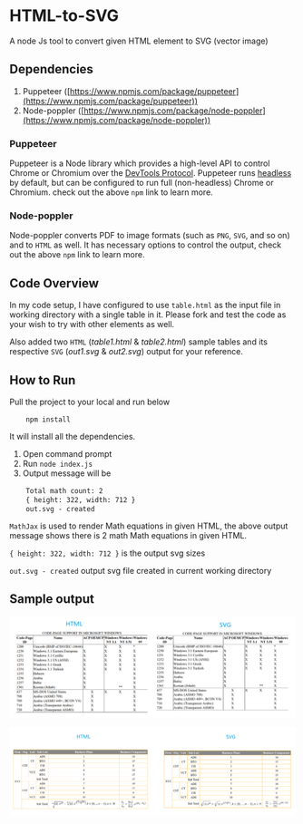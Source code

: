 # HTML-to-SVG
A node Js tool to convert given HTML element to SVG (vector image)

## Dependencies
1. Puppeteer ([https://www.npmjs.com/package/puppeteer](https://www.npmjs.com/package/puppeteer))
2. Node-poppler ([https://www.npmjs.com/package/node-poppler](https://www.npmjs.com/package/node-poppler))

### Puppeteer
Puppeteer is a Node library which provides a high-level API to control Chrome or Chromium over the [DevTools Protocol](https://chromedevtools.github.io/devtools-protocol/). Puppeteer runs [headless](https://developers.google.com/web/updates/2017/04/headless-chrome) by default, but can be configured to run full (non-headless) Chrome or Chromium. check out the above `npm` link to learn more.

### Node-poppler
Node-poppler converts PDF to image formats (such as `PNG`, `SVG`, and so on) and to `HTML` as well. It has necessary options to control the output, check out the above `npm` link to learn more.

## Code Overview
In my code setup, I have configured to use `table.html` as the input file in working directory with a single table in it. Please fork and test the code as your wish to try with other elements as well. 

Also added two `HTML` (*table1.html* & *table2.html*) sample tables and its respective `SVG` (*out1.svg* & *out2.svg*) output for your reference.

## How to Run
Pull the project to your local and run below
```
    npm install
```
It will install all the dependencies.

1. Open command prompt
2. Run `node index.js`
3. Output message will be 
```
    Total math count: 2
    { height: 322, width: 712 }
    out.svg - created
```	

`MathJax` is used to render Math equations in given HTML, the above output message shows there is 2 math Math equations in given HTML.

`{ height: 322, width: 712 }` is the output svg sizes

`out.svg - created` output svg file created in current working directory

## Sample output
![output1.png](output1.png)

![output2.png](output2.png)
